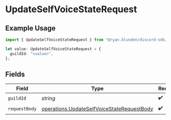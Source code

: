 # UpdateSelfVoiceStateRequest

## Example Usage

```typescript
import { UpdateSelfVoiceStateRequest } from "@ryan.blunden/discord-sdk/models/operations";

let value: UpdateSelfVoiceStateRequest = {
  guildId: "<value>",
};
```

## Fields

| Field                                                                                                    | Type                                                                                                     | Required                                                                                                 | Description                                                                                              |
| -------------------------------------------------------------------------------------------------------- | -------------------------------------------------------------------------------------------------------- | -------------------------------------------------------------------------------------------------------- | -------------------------------------------------------------------------------------------------------- |
| `guildId`                                                                                                | *string*                                                                                                 | :heavy_check_mark:                                                                                       | N/A                                                                                                      |
| `requestBody`                                                                                            | [operations.UpdateSelfVoiceStateRequestBody](../../models/operations/updateselfvoicestaterequestbody.md) | :heavy_check_mark:                                                                                       | N/A                                                                                                      |